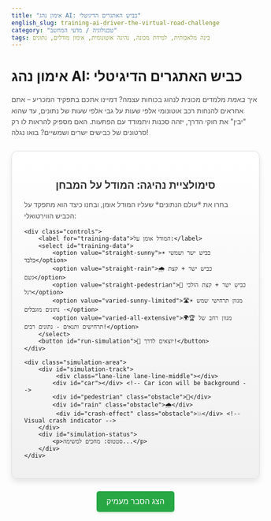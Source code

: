 ```yaml
---
title: "אימון נהג AI: כביש האתגרים הדיגיטלי"
english_slug: training-ai-driver-the-virtual-road-challenge
category: "טכנולוגיה / מדעי המחשב"
tags: בינה מלאכותית, למידת מכונה, נהיגה אוטונומית, אימון מודלים, נתונים
---
```

# אימון נהג AI: כביש האתגרים הדיגיטלי

איך *באמת* מלמדים מכונית לנהוג בכוחות עצמה? דמיינו אתכם בתפקיד המכריע – אתם אחראים להנחות רכב אוטונומי אלפי שעות על גבי אלפי שעות של נתונים, עד שהוא "יבין" את חוקי הדרך, יזהה סכנות ויתמודד עם הפתעות. האם מספיק להראות לו רק סרטונים של כבישים ישרים ושמשיים? בואו נגלה!

<div id="app-container">
    <h2>סימולציית נהיגה: המודל על המבחן</h2>
    <p>בחרו את *עולם הנתונים* שעליו המודל אומן, ובחנו כיצד הוא מתפקד על הכביש הווירטואלי:</p>

    <div class="controls">
        <label for="training-data">המודל אומן על:</label>
        <select id="training-data">
            <option value="straight-sunny">☀️ כביש ישר ושמשי בלבד</option>
            <option value="straight-rain">🌧️ כביש ישר + קצת גשם</option>
            <option value="straight-pedestrian">🚶 כביש ישר + קצת הולכי רגל</option>
            <option value="varied-sunny-limited">🛣️☀️ מגוון תרחישי שמש - נתונים מוגבלים</option>
            <option value="varied-all-extensive">🌍🏆 מגוון רחב של תרחישים ותנאים - נתונים רבים!</option>
        </select>
        <button id="run-simulation">🚗 יוצאים לדרך!</button>
    </div>

    <div class="simulation-area">
        <div id="simulation-track">
             <div class="lane-line lane-line-middle"></div>
            <div id="car"></div> <!-- Car icon will be background -->
            <div id="pedestrian" class="obstacle">🚶</div>
            <div id="rain" class="obstacle">🌧️</div>
             <div id="crash-effect" class="obstacle">💥</div> <!-- Visual crash indicator -->
        </div>
        <div id="simulation-status">
            <p>סטטוס: מחכים למשימה...</p>
        </div>
    </div>
</div>

<style>
#app-container {
    font-family: 'Segoe UI', Tahoma, Geneva, Verdana, sans-serif; /* More modern font */
    max-width: 750px; /* Slightly wider */
    margin: 25px auto;
    padding: 25px;
    border: 1px solid #e0e0e0;
    border-radius: 12px; /* More rounded corners */
    background: linear-gradient(to bottom, #ffffff, #f0f0f0); /* Subtle gradient */
    box-shadow: 0 6px 12px rgba(0, 0, 0, 0.1); /* Softer shadow */
}

h2 {
    color: #333;
    text-align: center;
    margin-bottom: 15px;
}

p {
    color: #555;
    line-height: 1.6;
}

.controls {
    margin-bottom: 25px;
    padding: 15px;
    background-color: #eef; /* Light blueish background */
    border-radius: 8px;
    display: flex; /* Use flexbox for layout */
    align-items: center;
    flex-wrap: wrap; /* Allow wrapping on smaller screens */
    gap: 10px; /* Space between items */
}

.controls label {
    font-weight: bold;
    color: #333;
}

.controls select,
.controls button {
    padding: 10px 15px; /* More padding */
    border: 1px solid #ccc;
    border-radius: 5px; /* Slightly more rounded */
    font-size: 1rem;
    transition: all 0.3s ease; /* Smooth transitions */
}

.controls select {
    background-color: #fff;
    cursor: pointer;
    min-width: 200px; /* Give select box some width */
}

.controls button {
    background-color: #007bff;
    color: white;
    cursor: pointer;
    border: none;
    box-shadow: 0 2px 4px rgba(0, 123, 255, 0.2);
}

.controls button:hover {
    background-color: #0056b3;
    box-shadow: 0 4px 8px rgba(0, 123, 255, 0.3);
    transform: translateY(-1px); /* Slight lift on hover */
}

.controls button:active {
     background-color: #004085;
     transform: translateY(0); /* Press down effect */
}


.simulation-area {
    border: 1px solid #ccc;
    border-radius: 8px;
    padding: 0; /* Remove padding, track handles internal space */
    background-color: #fff;
    overflow: hidden;
    position: relative; /* Needed for absolute positioning within */
    box-shadow: inset 0 0 8px rgba(0,0,0,0.1); /* Inner shadow */
}

#simulation-track {
    width: 100%;
    height: 120px; /* Taller road */
    background-color: #555; /* Dark road color */
    position: relative;
    overflow: hidden;
    border-radius: 8px;
    box-sizing: border-box; /* Include padding in height/width */
    padding: 15px 0; /* Vertical padding to make road area smaller than container */
}

.lane-line {
    position: absolute;
    top: 50%;
    left: 0;
    right: 0;
    height: 4px;
    background: linear-gradient(to right, transparent 0%, white 10%, white 90%, transparent 100%); /* Fading line */
    opacity: 0.8;
    transform: translateY(-50%);
    z-index: 1; /* Below car/obstacles */
    animation: lane-flow 3s linear infinite; /* Make lanes move */
}

@keyframes lane-flow {
    from { background-position: 0% 0; }
    to { background-position: 100% 0; }
}


#car {
    position: absolute;
    bottom: 20px; /* Adjust position relative to new track height */
    left: 10px;
    font-size: 35px; /* Slightly larger */
    z-index: 10; /* Above obstacles */
    transition: left 3s linear, transform 0.3s ease-out; /* Animation for movement, add transform for wobble */
    background-image: url('data:image/svg+xml;utf8,<svg xmlns="http://www.w3.org/2000/svg" viewBox="0 0 24 24"><text y="20" font-size="24" font-family="Arial, sans-serif">🚗</text></svg>'); /* Using data URL for emoji */
    background-size: contain;
    background-repeat: no-repeat;
    width: 35px; /* Set explicit size for emoji */
    height: 35px;
    text-align: center; /* Center content if not using background */
    display: flex; /* Use flex to center emoji if not background */
    justify-content: center;
    align-items: center;
}

/* Car states */
.car-stopped {
    transition: left 1s ease-out !important; /* Faster stop transition */
}

.car-wobble {
    animation: wobble 0.5s ease-in-out infinite alternate; /* Visual rain effect */
}

@keyframes wobble {
    from { transform: translateX(-2px); }
    to { transform: translateX(2px); }
}


.obstacle {
    position: absolute;
    bottom: 20px; /* Adjust position relative to new track height */
    font-size: 35px; /* Match car size */
    z-index: 5; /* Below car */
    display: none; /* Hide by default */
    transition: opacity 0.5s ease-in-out; /* Fade in effect */
}

#pedestrian {
    right: 25%; /* Adjusted position */
}

#rain {
    right: 10%; /* Adjusted position */
}

#crash-effect {
    font-size: 60px; /* Larger explosion */
    color: red;
    right: 0; /* Positioned near where crash happens */
    bottom: 30px;
    z-index: 15; /* Above everything */
    display: none;
}


#simulation-status {
    margin-top: 20px;
    padding: 15px;
    border: 1px dashed #b0b0b0; /* Softer border */
    border-radius: 8px;
    min-height: 50px; /* More space */
    background-color: #f8f8f8; /* Lighter background */
    text-align: center;
    font-weight: bold;
    color: #333;
    transition: background-color 0.5s ease; /* Smooth color changes */
}

/* Status colors */
.status-waiting { color: #555; background-color: #f8f8f8; }
.status-running { color: #007bff; background-color: #eef; }
.status-success { color: #28a745; background-color: #d4edda; border-color: #c3e6cb; }
.status-warning { color: #ffc107; background-color: #fff3cd; border-color: #ffeeba; }
.status-danger { color: #dc3545; background-color: #f8d7da; border-color: #f5c6cb; }


#toggle-explanation {
    display: block; /* Make it a block button */
    width: fit-content; /* Fit to content */
    margin: 20px auto; /* Center button */
    padding: 12px 20px; /* More padding */
    background-color: #28a745;
    color: white;
    border: none;
    border-radius: 5px;
    cursor: pointer;
    font-size: 1rem;
    transition: background-color 0.3s ease, transform 0.1s ease;
    box-shadow: 0 2px 4px rgba(40, 167, 69, 0.2);
}

#toggle-explanation:hover {
    background-color: #218838;
    box-shadow: 0 4px 8px rgba(40, 167, 69, 0.3);
    transform: translateY(-1px);
}

#toggle-explanation:active {
     background-color: #1e7e34;
     transform: translateY(0);
}


#explanation {
    display: none;
    margin-top: 20px;
    padding: 20px;
    border: 1px solid #e0e0e0;
    border-radius: 12px;
    background-color: #f9f9f9;
    line-height: 1.7;
    color: #444;
}

#explanation h2, #explanation h3 {
    color: #333;
    margin-bottom: 10px;
    margin-top: 15px;
}

#explanation ul, #explanation ol {
    margin-bottom: 15px;
}

#explanation li {
    margin-bottom: 8px;
}
</style>

<button id="toggle-explanation">הצג הסבר מעמיק</button>

<div id="explanation">
    <h2>הסבר מעמיק: האמנות והמדע שמאחורי נהיגה אוטונומית</h2>
    <p>הסימולציה שחוויתם ממחישה עיקרון יסוד בעולם ה-AI: איכות וכמות נתוני האימון הם המפתח לביצועים בעולם האמיתי. נהיגה אוטונומית היא אולי הדוגמה המאתגרת והקריטית ביותר לכך, מכיוון שהיא דורשת מהאלגוריתמים לקבל החלטות של שבריר שנייה, שמשפיעות ישירות על בטיחות חיי אדם, וזאת במגוון אינסופי של תרחישים אפשריים.</p>

    <h3>מה הופך רכב לאוטונומי (ולמה AI חיוני)?</h3>
    <p>רכב אוטונומי הוא מערכת מורכבת שמחליפה את הנהג האנושי. זה דורש ממנו לא רק לנווט, אלא "לתפוס" את העולם שסביבו: לזהות מכוניות, הולכי רגל, אופניים, תמרורים, רמזורים, קווי נתיב - בכל תנאי תאורה ומזג אוויר. לאחר מכן, עליו לחזות מה יקרה (האם הולך הרגל יעבור? האם הרכב יאט?), לתכנן את המסלול הבא, ולבצע את פעולות הנהיגה (האצה, בלימה, פנייה). AI, במיוחד בתחומי הראייה הממוחשבת (Computer Vision) ולמידת המכונה (Machine Learning), הוא הכלי המרכזי המאפשר את כל השלבים הללו.</p>

    <h3>מסע הלמידה של נהג ה-AI</h3>
    <p>בדיוק כמו נהג אנושי שצובר ניסיון, מודל AI לומד לנהוג על ידי חשיפה לכמויות אדירות של "ניסיון" בצורת נתונים. הנתונים נאספים מחיישנים מתקדמים (מצלמות, רדאר, לידאר - LiDAR) ברכבים אמיתיים שנוסעים מיליוני קילומטרים, וגם מסימולציות וירטואליות מדויקות. מודלי למידה עמוקה (Deep Learning), לרוב רשתות נוירונים, "מתאמנים" על הנתונים הללו כדי לזהות תבניות מורכבות ולקשר קלט ויזואלי או חיישני לפעולות נהיגה נכונות.</p>

    <h3>מדוע נתוני אימון הם הזהב החדש?</h3>
    <ul>
        <li><strong>מגוון קריטי:</strong> עולם הנהיגה אינו אחיד. הוא כולל כבישים מהירים, רחובות צרים, צמתים מרובי נתיבים, כבישים כפריים, עקיפות מסוכנות, נהגים לא צפויים, הולכי רגל שמקפצים לכביש, בעלי חיים, עבודות בכביש ועוד. ה-AI חייב "לראות" וללמוד מכל התרחישים האפשריים האלה, בתנאי מזג אוויר ותאורה שונים. אם המודל אומן רק על כביש ישר בשמש, הוא פשוט לא יהיה מצויד להתמודד עם גשם, ערפל או הולך רגל פתאומי.</li>
        <li><strong>כמות הכרחית (Big Data):</strong> מודלים עמוקים דורשים מיליארדי נקודות נתונים כדי ללמוד באופן אמין ולהכליל את הידע שלהם למצבים חדשים. ככל שמאגר הנתונים גדול ומגוון יותר, כך המודל מדויק יותר, עמיד יותר, ומסוגל להתמודד עם מגוון רחב יותר של סיטואציות בבטחה.</li>
        <li><strong>איכות שאין להתפשר עליה:</strong> לא מספיק שיהיו נתונים; הם חייבים להיות מתויגים ומעובדים בקפידה. זיהוי מדויק של כל אובייקט בתמונה, סימון גבולות הנתיב, וקישור הפעולה הנכונה למצב – כל אלו דורשים תהליכי תיוג נתונים מורכבים ויקרים, שחיוניים לאימון מוצלח.</li>
    </ul>

    <h3>האתגרים בדרך לאוטונומיה מושלמת</h3>
    <ul>
        <li><strong>"מקרי קצה" (Edge Cases):</strong> התרחישים הלא שגרתיים והנדירים (רכב שנוסע נגד כיוון התנועה, עץ שנופל על הכביש, להקת ברווזים חוצה). קשה ביותר לאסוף מספיק נתונים על מקרים כאלו, אך הם בעלי סיכון גבוה ביותר. פתרון אפשרי הוא יצירת סימולציות מתקדמות שחוזרות ומדמות את המקרים הללו.</li>
        <li><strong>הטיית נתונים (Data Bias):</strong> אם נתוני האימון אינם מייצגים את המציאות המלאה (למשל, אומן רק על תרחישים בצפון אמריקה ולא באסיה, או מתקשה לזהות הולכי רגל עם גוון עור מסוים בלילה כי הנתונים לא כיסו זאת מספיק), המודל יפגין ביצועים גרועים במקומות או תנאים שאינם מיוצגים היטב במאגר.</li>
    </ul>

    <p>הסימולציה היא תזכורת חיה לכלל "Garbage In, Garbage Out" (GIGO) - אם "מכניסים" למודל נתוני אימון ירודים (חסרים, מוטים, לא מגוונים), ה"פלט" - הביצועים שלו - יהיו ירודים ואף מסוכנים. בניית מערכת נהיגה אוטונומית בטוחה ויעילה היא משימה הנדסית ואלגוריתמית עצומה, שעיקרה המרכזי הוא הבטחת נתוני אימון עשירים, מגוונים, איכותיים, וכמותיים, שיאפשרו למודל ה-AI "לחוות" את העולם על כל מורכבותו לפני שהוא יוצא לכביש האמיתי.</p>
</div>

<script>
document.addEventListener('DOMContentLoaded', () => {
    const runButton = document.getElementById('run-simulation');
    const dataSelect = document.getElementById('training-data');
    const car = document.getElementById('car');
    const pedestrian = document.getElementById('pedestrian');
    const rain = document.getElementById('rain');
    const crashEffect = document.getElementById('crash-effect');
    const statusDiv = document.getElementById('simulation-status');
    const explanationDiv = document.getElementById('explanation');
    const toggleButton = document.getElementById('toggle-explanation');
    const track = document.getElementById('simulation-track');

    const startCarLeft = '10px'; // Start position
    const endCarLeft = 'calc(100% - 45px)'; // End position adjusted for car size
    const pedestrianLeft = 'calc(100% - 25% - 20px)'; // Calculate pedestrian position dynamically
    const rainLeft = 'calc(100% - 10% - 20px)'; // Calculate rain position dynamically

    // Set initial obstacle positions dynamically
    pedestrian.style.right = '25%'; // Keep right positioning in CSS for responsiveness
    rain.style.right = '10%';

    function resetSimulation() {
        car.style.left = startCarLeft;
        car.style.transition = 'none'; // Remove transition during reset
        car.classList.remove('car-stopped', 'car-wobble');
        pedestrian.style.display = 'none';
        rain.style.display = 'none';
        crashEffect.style.display = 'none';
        statusDiv.innerHTML = '<p>סטטוס: מחכים למשימה...</p>';
        statusDiv.className = 'status-waiting'; // Reset status class
        // Force reflow to apply transition:none before adding transition back
        void car.offsetWidth;
         car.style.transition = 'left 3s linear, transform 0.3s ease-out'; // Add transition back
    }

    runButton.addEventListener('click', () => {
        resetSimulation(); // Reset before starting new simulation

        const selectedData = dataSelect.value;
        let finalStatusMessage = '';
        let finalStatusClass = '';
        let simulationDuration = 3000; // Base duration for car animation

        statusDiv.innerHTML = '<p>סטטוס: הסימולציה מתחילה...</p>';
        statusDiv.className = 'status-running';

        // Hide obstacles initially and determine which ones should appear based on scenario
        pedestrian.style.display = 'none';
        rain.style.display = 'none';

        // Determine scenario behavior and show obstacles/conditions
        switch (selectedData) {
            case 'straight-sunny':
                // Car moves smoothly to the end
                car.style.left = endCarLeft;
                finalStatusMessage = 'נסיעה חלקה ומוצלחת! 👍 המודל אומן היטב למצב זה.';
                finalStatusClass = 'status-success';
                simulationDuration = 3000;
                break;

            case 'straight-rain':
                // Car moves, rain appears, car wobbles and slows slightly
                rain.style.display = 'block';
                car.classList.add('car-wobble'); // Add wobble effect
                car.style.left = `calc(100% - 20%)`; // Doesn't reach the very end, indicates difficulty
                simulationDuration = 4000; // Takes longer due to difficulty
                finalStatusMessage = '⚠️ אומן רק על ישר, נתקל בגשם! המודל מתקשה להתמודד עם התנאים.';
                finalStatusClass = 'status-warning';
                 car.style.transition = 'left 4s linear, transform 0.3s ease-out'; // Update transition duration
                break;

            case 'straight-pedestrian':
                // Car moves, pedestrian appears, car crashes
                pedestrian.style.display = 'block';
                // Move car towards pedestrian, simulate crash
                const pedestrianPixelLeft = pedestrian.offsetLeft; // Get pixel position
                car.style.left = `${pedestrianPixelLeft - car.offsetWidth / 2}px`; // Move car to pedestrian position minus half its width
                simulationDuration = 2000; // Crash happens relatively fast
                car.style.transition = 'left 2s linear'; // Faster transition to crash spot

                setTimeout(() => {
                     crashEffect.style.left = `${pedestrianPixelLeft - crashEffect.offsetWidth / 3}px`; // Position crash effect near pedestrian
                     crashEffect.style.display = 'block';
                     car.style.display = 'none'; // Hide car after crash
                     statusDiv.innerHTML = '<p>סטטוס: התנגשות! 💥 המודל לא אומן לזהות הולכי רגל.</p>';
                     statusDiv.className = 'status-danger';
                 }, simulationDuration); // Crash happens after car reaches point

                finalStatusMessage = '❌ כישלון קריטי! המודל התנגש בהולך הרגל.';
                finalStatusClass = 'status-danger';

                break;

            case 'varied-sunny-limited':
                // Varied sunny, but limited data. May show pedestrian but react poorly.
                pedestrian.style.display = 'block'; // Obstacle might appear
                 car.style.left = pedestrianLeft; // Move car towards pedestrian
                 simulationDuration = 2500; // Slower due to hesitation
                 car.style.transition = 'left 2.5s linear';

                 setTimeout(() => {
                     // Car stops abruptly near pedestrian, or maybe almost hits
                     car.style.left = `calc(100% - 25% - 40px)`; // Stop just before pedestrian
                     car.classList.add('car-stopped');
                     statusDiv.innerHTML = '<p>סטטוס: זיהה את המכשול, אבל הגיב בחוסר ביטחון...</p>';
                     statusDiv.className = 'status-warning';
                 }, simulationDuration);

                finalStatusMessage = '🟡 ביצועים בינוניים. המודל זיהה חלקית אך עם היסוס.';
                finalStatusClass = 'status-warning';

                break;

            case 'varied-all-extensive':
                // Varied, all conditions, extensive data. Handles obstacles and conditions well.
                pedestrian.style.display = 'block'; // Obstacles are present
                rain.style.display = 'block'; // Conditions are present
                car.classList.add('car-wobble'); // Still wobbles slightly in rain, but controls better
                car.style.left = pedestrianLeft; // Move towards pedestrian point

                simulationDuration = 3500; // Takes time to react and stop
                car.style.transition = 'left 3.5s linear, transform 0.3s ease-out'; // Longer transition

                setTimeout(() => {
                    // Car stops smoothly and correctly before pedestrian
                     car.style.left = `calc(100% - 25% - 40px)`; // Stop correctly before pedestrian
                     car.classList.add('car-stopped');
                     car.classList.remove('car-wobble'); // Stops wobbling when stopped
                     statusDiv.innerHTML = '<p>סטטוס: זיהה והתמודד עם המכשולים והתנאים בהצלחה!</p>';
                     statusDiv.className = 'status-success';
                }, simulationDuration);

                finalStatusMessage = '✅ הצלחה! המודל התמודד מצוין עם מגוון התרחישים.';
                finalStatusClass = 'status-success';

                break;
        }

        // Update final status message and class after the animation/action sequence completes
        // For scenarios that don't involve crashes, wait for the main car movement duration
        if (selectedData !== 'straight-pedestrian') {
             setTimeout(() => {
                 statusDiv.innerHTML += `<p>${finalStatusMessage}</p>`;
                 statusDiv.className = finalStatusClass;
                 car.classList.remove('car-wobble', 'car-stopped'); // Ensure final state removes classes if not already
            }, simulationDuration + 200); // A little extra delay
        } else {
             // Crash scenario handled within its own timeout
             car.style.display = 'block'; // Ensure car is visible before crash sequence starts
        }


    });

    toggleButton.addEventListener('click', () => {
        if (explanationDiv.style.display === 'none') {
            explanationDiv.style.display = 'block';
            toggleButton.textContent = 'הסתר הסבר מעמיק';
        } else {
            explanationDiv.style.display = 'none';
            toggleButton.textContent = 'הצג הסבר מעמיק';
        }
    });

    // Initial reset on load
    resetSimulation();
});
</script>